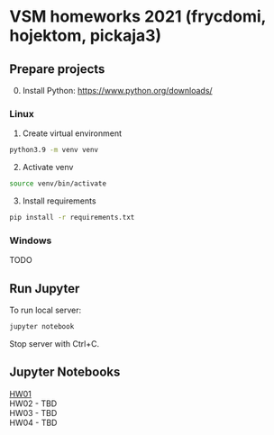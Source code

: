 # VSM homeworks 2021 (frycdomi, hojektom, pickaja3)

## Prepare projects

0. Install Python: https://www.python.org/downloads/

### Linux

1. Create virtual environment

```bash
python3.9 -m venv venv
```

2. Activate venv

```bash
source venv/bin/activate
```

3. Install requirements

```bash
pip install -r requirements.txt
```

### Windows

TODO

## Run Jupyter

To run local server:

```bash
jupyter notebook
```

Stop server with Ctrl+C.

## Jupyter Notebooks

[HW01](hw01/hw01.ipynb)\
HW02 - TBD\
HW03 - TBD\
HW04 - TBD

